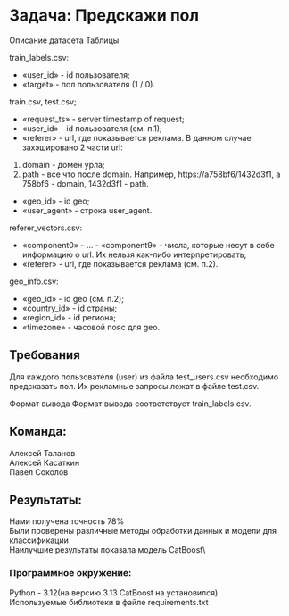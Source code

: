 # Задача: Предскажи пол

Описание датасета
Таблицы

train_labels.csv:
- «user_id» - id пользователя;
- «target» - пол пользователя (1 / 0).
 
train.csv, test.csv;
- «request_ts» - server timestamp of request;
- «user_id» - id пользователя (см. п.1);
- «referer» - url, где показывается реклама. В данном случае захэшировано 2 части url:
1) domain - домен урла;
2) path - все что после domain. Например, https://a758bf6/1432d3f1, a 758bf6 - domain, 1432d3f1 - path.
- «geo_id» - id geo;
- «user_agent» - строка user_agent.
 
referer_vectors.csv:
- «component0» - … - «component9» - числа, которые несут в себе информацию о url. Их нельзя как-либо интерпретировать;
- «referer» - url, где показывается реклама (см. п.2).
 
geo_info.csv:
- «geo_id» - id geo (см. п.2);
- «country_id» - id страны;
- «region_id» - id региона;
- «timezone» - часовой пояс для geo.

## Требования
Для каждого пользователя (user) из файла test_users.csv необходимо предсказать пол. Их рекламные запросы лежат в файле test.csv.

Формат вывода
Формат вывода соответствует train_labels.csv.

## Команда:

Алексей Таланов\
Алексей Касаткин\
Павел Соколов

## Результаты:
Нами получена точность 78%\
Были проверены различные методы обработки данных и модели для классификации\
Наилучшие результаты показала модель CatBoost\

### Программное окружение:
Python - 3.12(на версию 3.13 CatBoost на установился)\
Используемые библиотеки в файле requirements.txt
